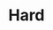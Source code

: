 ---
title: Hard
menu:
  sidebar:
    name: Hard
    identifier: hackthebox-machine-hard
    weight: 400
    parent: hackthebox-machine
---